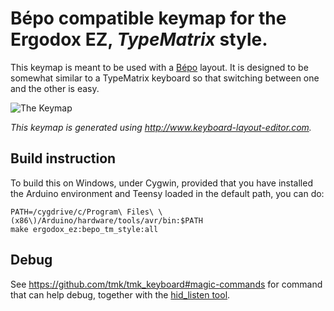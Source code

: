 # Bépo compatible keymap for the Ergodox EZ, *TypeMatrix* style.

This keymap is meant to be used with a [Bépo](http://bepo.fr) layout. It is
designed to be somewhat similar to a TypeMatrix keyboard so that switching
between one and the other is easy.

![The Keymap](https://i.imgur.com/yChIbaK.png)

*This keymap is generated using http://www.keyboard-layout-editor.com.*

## Build instruction

To build this on Windows, under Cygwin, provided that you have installed the
Arduino environment and Teensy loaded in the default path, you can do:

```shell
PATH=/cygdrive/c/Program\ Files\ \(x86\)/Arduino/hardware/tools/avr/bin:$PATH
make ergodox_ez:bepo_tm_style:all
```

## Debug

See https://github.com/tmk/tmk_keyboard#magic-commands for command that can help
debug, together with the [hid_listen tool](https://docs.qmk.fm/faq_debug.html).
